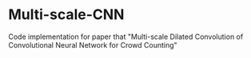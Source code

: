 # Multi-scale-CNN
Code implementation for paper that "Multi-scale Dilated Convolution of Convolutional Neural Network for Crowd Counting"
